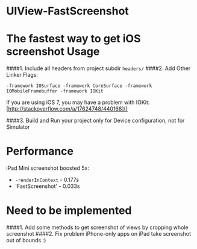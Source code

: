 UIView-FastScreenshot
=====================

The fastest way to get iOS screenshot
Usage
=====================

####1. Include all headers from project subdir `headers/` 
####2. Add Other Linker Flags:

```
-framework IOSurface -framework CoreSurface -framework IOMobileFramebuffer -framework IOKit
```

If you are using iOS 7, you may have a problem with IOKit: [http://stackoverflow.com/a/17624748/440168]()

####3. Build and Run your project only for Device configuration, not for Simulator

Performance
=====================
iPad Mini screenshot boosted 5x:

 * `-renderInContext` - 0.177s
 * 'FastScreenshot' - 0.033s


Need to be implemented
=====================

####1. Add some methods to get screenshot of views by cropping whole screenshot
####2. Fix problem iPhone-only apps on iPad take screenshot out of bounds :)
